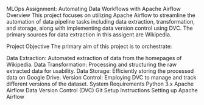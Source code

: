 MLOps Assignment: Automating Data Workflows with Apache Airflow
Overview
This project focuses on utilizing Apache Airflow to streamline the automation of data pipeline tasks including data extraction, transformation, and storage, along with implementing data version control using DVC. The primary sources for data extraction in this assigent are Wikipedia.

Project Objective
The primary aim of this project is to orchestrate:

Data Extraction: Automated extraction of data from the homepages of Wikipedia.
Data Transformation: Processing and structuring the raw extracted data for usability.
Data Storage: Efficiently storing the processed data on Google Drive.
Version Control: Employing DVC to manage and track different versions of the dataset.
System Requirements
Python 3.x
Apache Airflow
Data Version Control (DVC)
Git
Setup Instructions
Setting up Apache Airflow
